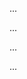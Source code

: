 <panel type="warning" header="Can automate simple regression testing of text UIs :star::star:" expandable expanded no-close>

<panel type="warning" header="Can explain testing :star::star:" expandable>
  <include src="../../book/testing/introduction/what/full.md" />
  <panel header=":trophy: Evidence" expanded>
    
...

  </panel>
</panel>

<panel type="warning" header="Can explain regression testing :star::star:" expandable>
  <include src="../../book/testing/testingTypes/regressionTesting/what/full.md" />
  <panel header=":trophy: Evidence" expanded>
    
...

  </panel>
</panel>

<panel type="warning" header="Can explain test automation :star::star:" expandable>
  <include src="../../book/testing/testAutomation/what/full.md" />
  <panel header=":trophy: Evidence" expanded>
    
...

  </panel>
</panel>


<panel type="warning" header="Can semi-automate testing of test UIs :star::star:" expandable>
  <include src="../../book/testing/testAutomation/testingTextUis/full.md" />
  <panel header=":trophy: Evidence" expanded>
    
...

  </panel>
</panel>


</panel>
